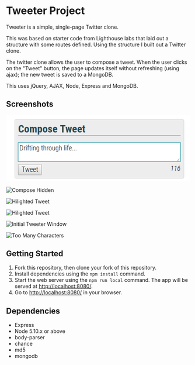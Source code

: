 # Tweeter Project

Tweeter is a simple, single-page Twitter clone.

This was based on starter code from Lighthouse labs that laid out a structure with some routes defined. Using the structure I built out a Twitter clone.

The twitter clone allows the user to compose a tweet. When the user clicks on the "Tweet" button, the page updates itself without refreshing (using ajax); the new tweet is saved to a MongoDB.

This uses jQuery, AJAX, Node, Express and MongoDB.

## Screenshots

![Compose Tweet](https://github.com/melchua/tweeter/blob/master/docs/tweeter-composetweet.png?raw=true)

![Compose Hidden](https://github.com/melchua/tweeter/docs/tweeter-hiddencompose.png)

![Hilighted Tweet](tweeter/docs/tweeter-highlighted.png)

![Hilighted Tweet](tweeter/docs/tweeter-highlighted.png)

![Initial Tweeter Window](tweeter/docs/tweeter-main.png)

![Too Many Characters](tweeter/docs/tweeter-toomanychars.png)


## Getting Started

1. Fork this repository, then clone your fork of this repository.
2. Install dependencies using the `npm install` command.
3. Start the web server using the `npm run local` command. The app will be served at <http://localhost:8080/>.
4. Go to <http://localhost:8080/> in your browser.

## Dependencies

- Express
- Node 5.10.x or above
- body-parser
- chance
- md5
- mongodb
